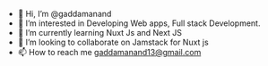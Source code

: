 - 👋 Hi, I’m @gaddamanand
- 👀 I’m interested in Developing Web apps, Full stack Development.
- 🌱 I’m currently learning Nuxt Js and Next JS
- 💞️ I’m looking to collaborate on Jamstack for Nuxt js 
- 📫 How to reach me gaddamanand13@gmail.com

<!---
gaddamanand/gaddamanand is a ✨ special ✨ repository because its `README.md` (this file) appears on your GitHub profile.
You can click the Preview link to take a look at your changes.
--->
